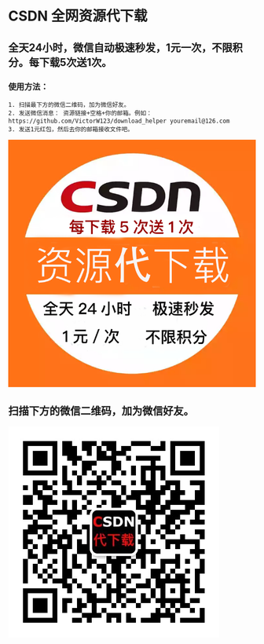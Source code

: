 # CSDN 全网资源代下载


## 全天24小时，微信自动极速秒发，1元一次，不限积分。每下载5次送1次。

### 使用方法：
    1. 扫描最下方的微信二维码，加为微信好友。
    2. 发送微信消息： 资源链接+空格+你的邮箱。例如：https://github.com/VictorW123/download_helper youremail@126.com
    3. 发送1元红包，然后去你的邮箱接收文件吧。


![image](http://github.com/VictorW123/download_helper/raw/master/images/ad.png)


## 扫描下方的微信二维码，加为微信好友。
![image](http://github.com/VictorW123/download_helper/raw/master/images/barcode.jpg)
